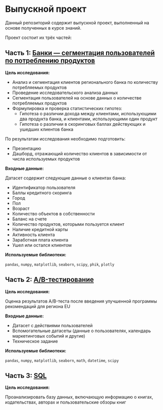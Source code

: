 # Выпускной проект

Данный репозиторий содержит выпускной проект, выполненный на основе полученных в курсе знаний. 

Проект состоит их трёх частей:

## Часть 1: [Банки — сегментация пользователей по потреблению продуктов](https://github.com/Bukhanastyuk/Data_Analyst_Yandex.Practicum/blob/55c1fb92fdaedbd03e1affb05e9614e92c231c55/%D0%92%D1%8B%D0%BF%D1%83%D1%81%D0%BA%D0%BD%D0%BE%D0%B9%20%D0%BF%D1%80%D0%BE%D0%B5%D0%BA%D1%82/%D0%BF%D1%80%D0%BE%D0%B5%D0%BA%D1%82%D0%91%D0%B0%D0%BD%D0%BA%D0%B8%D0%94%D0%B8%D0%BF%D0%BB%D0%BE%D0%BC.ipynb)

**Цель исследования:**

- Анализ и сегментация клиентов регионального банка по количеству потребляемых продуктов
- Проведение исследовательского анализа данных
- Сегментация пользователей на основе данных о количестве потребляемых продуктов
- Формулировка и проверка статистических гипотез:
  - Гипотеза о различии дохода между клиентами, использующими два продукта банка, и клиентами, использующими один продукт
  - Гипотеза о различии в скоринговых баллах действующих и ушедших клиентов банка

По результатам исследования необходимо подготовить:
- Презентацию
- Дашборд, отражающий количество клиентов в зависимости от числа используемых продуктов

**Входные данные:**

Датасет содержит следующие данные о клиентах банка:
- Идентификатор пользователя
- Баллы кредитного скоринга
- Город
- Пол
- Возраст
- Количество объектов в собственности
- Баланс на счете
- Количество продуктов, которыми пользуется клиент
- Наличие кредитной карты
- Активность клиента
- Заработная плата клиента
- Ушел или остался клиентом

**Используемые библиотеки:**

`pandas`, `numpy`, `matplotlib`, `seaborn`, `scipy`, `phik`, `plotly`

##  Часть 2: [A/B-тестирование](https://github.com/Bukhanastyuk/Data_Analyst_Yandex.Practicum/blob/55c1fb92fdaedbd03e1affb05e9614e92c231c55/%D0%92%D1%8B%D0%BF%D1%83%D1%81%D0%BA%D0%BD%D0%BE%D0%B9%20%D0%BF%D1%80%D0%BE%D0%B5%D0%BA%D1%82/%D0%94%D0%B8%D0%BF%D0%BB%D0%BE%D0%BC%D0%90%D0%91%D1%82%D0%B5%D1%81%D1%82.ipynb)
**Цель исследования:**

Оценка результатов A/B-теста после введения улучшенной программы рекомендаций для региона EU

**Входные данные:**

- Датасет с действиями пользователей
- Вспомогательные датасеты (данные о пользователях, календарь маркетинговых событий и другие)
- Техническое задание

**Используемые библиотеки:**

`pandas`, `numpy`, `matplotlib`, `seaborn`, `math`, `datetime`, `scipy`

##  Часть 3: [SQL]()
**Цель исследования:**

Проанализировать базу данных, включающую информацию о книгах, издательствах, авторах и пользовательские обзоры книг
